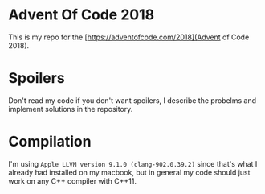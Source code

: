 # Advent Of Code 2018
This is my repo for the [https://adventofcode.com/2018](Advent of Code 2018).

# Spoilers
Don't read my code if you don't want spoilers, I describe the probelms and implement solutions in the repository.

# Compilation
I'm using `Apple LLVM version 9.1.0 (clang-902.0.39.2)` since that's what I already had installed on my macbook, but in general my code should just work on any C++ compiler with C++11.